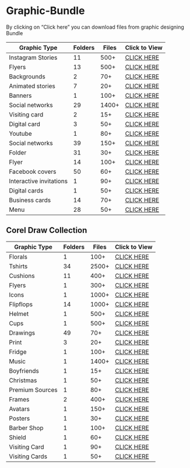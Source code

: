 # Graphic-Bundle
By clicking on “Click here” you can download files from graphic designing Bundle

| Graphic Type      | Folders | Files | Click to View |
|-------------------|---------|-------|---------------|
| Instagram Stories | 11      | 500+  | [CLICK HERE](https://drive.google.com/drive/folders/1MmY6YNJauPpce9FqYm8ekHom0SHcdlPN)    |
| Flyers            | 13      | 500+  | [CLICK HERE](https://drive.google.com/drive/folders/1DM6MVDQNvnElUy0A6u-xE4T275UuSpvk)    |
| Backgrounds       | 2       | 70+   | [CLICK HERE](https://drive.google.com/drive/folders/19J6oXSW3UApmQx_LakskyUSIyWhCPEMz)    |
| Animated stories  | 7       | 20+   | [CLICK HERE](https://drive.google.com/drive/folders/1GABsifB4CkndpgJktcRZRqYM6HTp_jXz)    |
| Banners           | 1       | 100+  | [CLICK HERE](https://drive.google.com/drive/folders/1-8CVWIwHyWQdvZWEy4YvDjek9jhmekza)    |
| Social networks   | 29      | 1400+ | [CLICK HERE](https://drive.google.com/drive/folders/166rRx_TQBTE8BJS4mxKvNo2nLoaGN-ff)    |
| Visiting card     | 2       | 15+   | [CLICK HERE](https://drive.google.com/drive/folders/1DSzdxJ0sifTZHIOaAL589XhicsACDUIi)    |
| Digital card      | 3       | 50+   | [CLICK HERE](https://drive.google.com/drive/folders/14R8c8YDHRczRU9CYWs0ji6d8MYX_Cb5i)    |
| Youtube           | 1       | 80+   | [CLICK HERE](https://drive.google.com/drive/folders/1DMErG1sipN7GApjiOA1OvP_A3nnN9kKe)    |
| Social networks   | 39      | 150+  | [CLICK HERE](https://drive.google.com/drive/folders/1znTUgYmlLo2eCB8cIThNA3y6a3dOThcL)    |
| Folder            | 31      | 30+   | [CLICK HERE](https://drive.google.com/drive/folders/17rBNKQQI3aEDlRcTVv1ZTTGOCP_0Hh1m)    |
| Flyer             | 14      | 100+  | [CLICK HERE](https://drive.google.com/drive/folders/1wbHY8-vNS1-1tp6vJFxQgmunPLrnVTYh)    |
| Facebook covers   | 50      | 60+   | [CLICK HERE](https://drive.google.com/drive/folders/1rstjqqa2bz35DLGqzPBQ4wJAVLeR9Ujr)    |
| Interactive invitations   | 1      | 90+  | [CLICK HERE](https://drive.google.com/drive/folders/1DSvMsTBEqk8mhoQwbZYwQB-yuJbY_djf)    |
| Digital cards     | 1       | 50+   | [CLICK HERE](https://drive.google.com/drive/folders/14R8c8YDHRczRU9CYWs0ji6d8MYX_Cb5i)    |
| Business cards    | 14      | 70+   | [CLICK HERE](https://drive.google.com/drive/folders/17rhao6Ccfa6qFj1PdmAFEdse35zoheW0)    |
| Menu              | 28      | 50+   | [CLICK HERE](https://drive.google.com/drive/folders/17qkhEu5o158__WnzxRSSgF1XK3UbUSW9)    |

## Corel Draw Collection

| Graphic Type      | Folders | Files | Click to View |
|-------------------|---------|-------|---------------|
| Florals           | 1       | 100+  | [CLICK HERE](https://drive.google.com/drive/folders/1w2F0xIYggb83F8h7XV5t2vMln60kq2aY)    |
| Tshirts           | 34      | 2500+ | [CLICK HERE](https://drive.google.com/drive/folders/1UqV_EhM2Utgs1_ztS-yMLKHQ-IfMGTTp)    |
| Cushions          | 11      | 400+  | [CLICK HERE](https://drive.google.com/drive/folders/1w9REaGFKG5ZLnIQf_4k5x1I4sCgaVvD8)    |
| Flyers            | 1       | 300+  | [CLICK HERE](https://drive.google.com/drive/folders/1w1Cbp-5PqPg4rxMTLX-NKvnkU5BarRID)    |
| Icons             | 1       | 1000+ | [CLICK HERE](https://drive.google.com/drive/folders/1SscMgi0gCwsCWXcmTPIkv3ocwCitVGMW)    |
| Flipflops         | 14      | 1000+ | [CLICK HERE](https://drive.google.com/drive/folders/1UrL20nUmxIaoWZFXk0_0s3q2wVNXaqO5)    |
| Helmet            | 1       | 500+  | [CLICK HERE](https://drive.google.com/drive/folders/1SN0a1KbUDQKHaBo6IcBNN-FQnZ86l7Sr)    |
| Cups              | 1       | 500+  | [CLICK HERE](https://drive.google.com/drive/folders/1SsBBYUZBIjIFGbc4NZ9nXM6wbEzaxwmx)    |
| Drawings          | 49      | 70+   | [CLICK HERE](https://drive.google.com/drive/folders/1hMFlFt0U761iaeC1kkcuiIPOwfQbftiY)    |
| Print             | 3       | 20+   | [CLICK HERE](https://drive.google.com/drive/folders/1UqV_EhM2Utgs1_ztS-yMLKHQ-IfMGTTp)    |
| Fridge            | 1       | 100+  | [CLICK HERE](https://drive.google.com/drive/folders/1fpa8J6eyxpw_Kjeev8tQpFIdYFoc87EV)    |
| Music             | 1       | 1400+ | [CLICK HERE](https://drive.google.com/drive/folders/1n7yawgwAwFZ4K83kUOCl7vQ2lXW4r9Rh)    |
| Boyfriends        | 1       | 15+   | [CLICK HERE](https://drive.google.com/drive/folders/1nmu_8lpEFA-BpgnAxkWIJtKcWidXHc1f)    |
| Christmas         | 1       | 50+   | [CLICK HERE](https://drive.google.com/drive/folders/1vnujMGE8aSSS4nRL45O5UeRwaAbe0w6O)    |
| Premium Sources   | 1       | 80+   | [CLICK HERE](https://drive.google.com/drive/folders/1HQr2sVEnvc5yHfKGZRGAHcQ9hGzFMnMc)    |
| Frames            | 2       | 400+  | [CLICK HERE](https://drive.google.com/drive/folders/11m-O0gGgcU3xzqMR8z9oF6_JSUhFSg-r)    |
| Avatars           | 1       | 150+  | [CLICK HERE](https://drive.google.com/drive/folders/1wCuAaWZfIdDvD7cZAZrsm6UmrIdDsyTo)    |
| Posters           | 1       | 30+   | [CLICK HERE](https://drive.google.com/drive/folders/16UQGJMiYMMxEs-XsPKmLEJ_WxMTITnNp)    |
| Barber Shop       | 1       | 100+  | [CLICK HERE](https://drive.google.com/drive/folders/1SnJoZBDebEZwYF99BmOILjLo9Rwefuy3)    |
| Shield            | 1       | 60+   | [CLICK HERE](https://drive.google.com/drive/folders/1ETbgAqR0ao684GPN2kf1cQ9ycZN3dZpw)    |
| Visiting Card     | 1       | 90+   | [CLICK HERE](https://drive.google.com/drive/folders/1RM74V2WogIeYQAQ6efkdcid1qWB8agBd)    |
| Visiting Cards    | 1       | 50+   | [CLICK HERE](https://drive.google.com/drive/folders/1106O7vxiHyiehxj49tspp5I5JYnD5CPJ)    |

